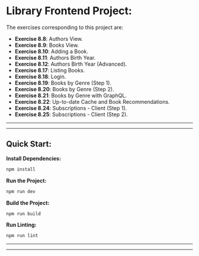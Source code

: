 # Library Frontend Project:

The exercises corresponding to this project are:

- **Exercise 8.8**: Authors View.
- **Exercise 8.9**: Books View.
- **Exercise 8.10**: Adding a Book.
- **Exercise 8.11**: Authors Birth Year.
- **Exercise 8.12**: Authors Birth Year (Advanced).
- **Exercise 8.17**: Listing Books.
- **Exercise 8.18**: Login.
- **Exercise 8.19**: Books by Genre (Step 1).
- **Exercise 8.20**: Books by Genre (Step 2).
- **Exercise 8.21**: Books by Genre with GraphQL.
- **Exercise 8.22**: Up-to-date Cache and Book Recommendations.
- **Exercise 8.24**: Subscriptions - Client (Step 1).
- **Exercise 8.25**: Subscriptions - Client (Step 2).

---
---

## Quick Start:

**Install Dependencies:**

```bash
npm install
```

**Run the Project:**

```bash
npm run dev
```

**Build the Project:**

```bash
npm run build
```

**Run Linting:**

```bash
npm run lint
```

---
---